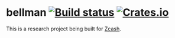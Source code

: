 # bellman [![Build status](https://api.travis-ci.org/ebfull/bellman.svg)](https://travis-ci.org/ebfull/bellman) [![Crates.io](https://img.shields.io/crates/v/bellman.svg)](https://crates.io/crates/bellman) #

This is a research project being built for [Zcash](https://z.cash/).
